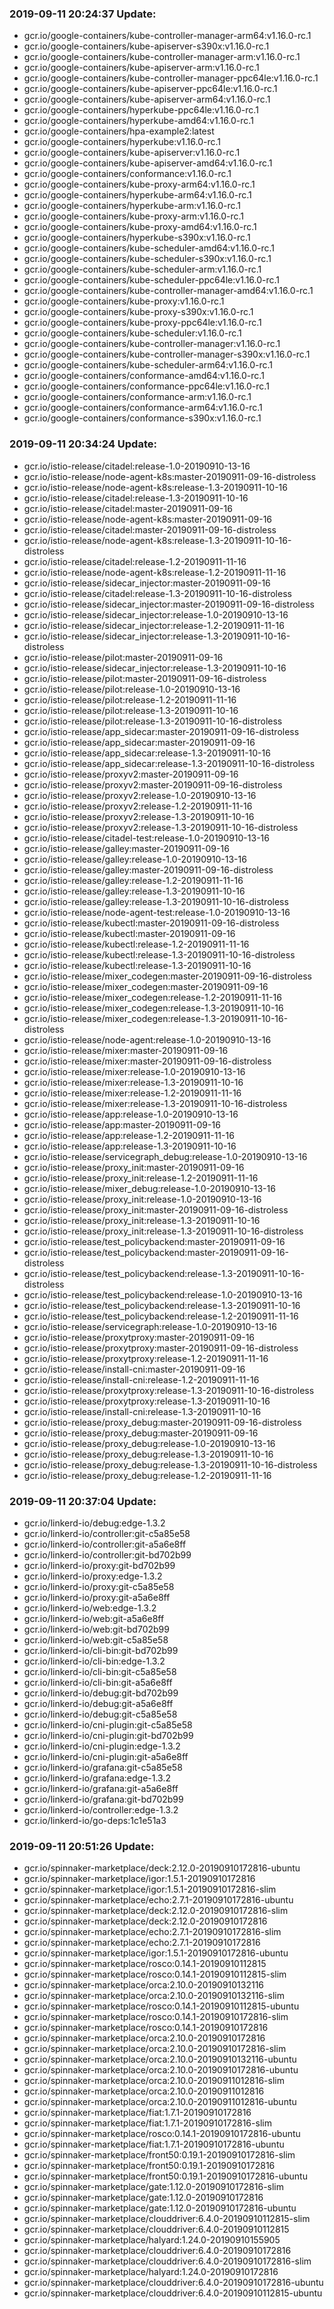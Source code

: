 ### 2019-09-11 20:24:37 Update:

- gcr.io/google-containers/kube-controller-manager-arm64:v1.16.0-rc.1
- gcr.io/google-containers/kube-apiserver-s390x:v1.16.0-rc.1
- gcr.io/google-containers/kube-controller-manager-arm:v1.16.0-rc.1
- gcr.io/google-containers/kube-apiserver-arm:v1.16.0-rc.1
- gcr.io/google-containers/kube-controller-manager-ppc64le:v1.16.0-rc.1
- gcr.io/google-containers/kube-apiserver-ppc64le:v1.16.0-rc.1
- gcr.io/google-containers/kube-apiserver-arm64:v1.16.0-rc.1
- gcr.io/google-containers/hyperkube-ppc64le:v1.16.0-rc.1
- gcr.io/google-containers/hyperkube-amd64:v1.16.0-rc.1
- gcr.io/google-containers/hpa-example2:latest
- gcr.io/google-containers/hyperkube:v1.16.0-rc.1
- gcr.io/google-containers/kube-apiserver:v1.16.0-rc.1
- gcr.io/google-containers/kube-apiserver-amd64:v1.16.0-rc.1
- gcr.io/google-containers/conformance:v1.16.0-rc.1
- gcr.io/google-containers/kube-proxy-arm64:v1.16.0-rc.1
- gcr.io/google-containers/hyperkube-arm64:v1.16.0-rc.1
- gcr.io/google-containers/hyperkube-arm:v1.16.0-rc.1
- gcr.io/google-containers/kube-proxy-arm:v1.16.0-rc.1
- gcr.io/google-containers/kube-proxy-amd64:v1.16.0-rc.1
- gcr.io/google-containers/hyperkube-s390x:v1.16.0-rc.1
- gcr.io/google-containers/kube-scheduler-amd64:v1.16.0-rc.1
- gcr.io/google-containers/kube-scheduler-s390x:v1.16.0-rc.1
- gcr.io/google-containers/kube-scheduler-arm:v1.16.0-rc.1
- gcr.io/google-containers/kube-scheduler-ppc64le:v1.16.0-rc.1
- gcr.io/google-containers/kube-controller-manager-amd64:v1.16.0-rc.1
- gcr.io/google-containers/kube-proxy:v1.16.0-rc.1
- gcr.io/google-containers/kube-proxy-s390x:v1.16.0-rc.1
- gcr.io/google-containers/kube-proxy-ppc64le:v1.16.0-rc.1
- gcr.io/google-containers/kube-scheduler:v1.16.0-rc.1
- gcr.io/google-containers/kube-controller-manager:v1.16.0-rc.1
- gcr.io/google-containers/kube-controller-manager-s390x:v1.16.0-rc.1
- gcr.io/google-containers/kube-scheduler-arm64:v1.16.0-rc.1
- gcr.io/google-containers/conformance-amd64:v1.16.0-rc.1
- gcr.io/google-containers/conformance-ppc64le:v1.16.0-rc.1
- gcr.io/google-containers/conformance-arm:v1.16.0-rc.1
- gcr.io/google-containers/conformance-arm64:v1.16.0-rc.1
- gcr.io/google-containers/conformance-s390x:v1.16.0-rc.1
### 2019-09-11 20:34:24 Update:

- gcr.io/istio-release/citadel:release-1.0-20190910-13-16
- gcr.io/istio-release/node-agent-k8s:master-20190911-09-16-distroless
- gcr.io/istio-release/node-agent-k8s:release-1.3-20190911-10-16
- gcr.io/istio-release/citadel:release-1.3-20190911-10-16
- gcr.io/istio-release/citadel:master-20190911-09-16
- gcr.io/istio-release/node-agent-k8s:master-20190911-09-16
- gcr.io/istio-release/citadel:master-20190911-09-16-distroless
- gcr.io/istio-release/node-agent-k8s:release-1.3-20190911-10-16-distroless
- gcr.io/istio-release/citadel:release-1.2-20190911-11-16
- gcr.io/istio-release/node-agent-k8s:release-1.2-20190911-11-16
- gcr.io/istio-release/sidecar_injector:master-20190911-09-16
- gcr.io/istio-release/citadel:release-1.3-20190911-10-16-distroless
- gcr.io/istio-release/sidecar_injector:master-20190911-09-16-distroless
- gcr.io/istio-release/sidecar_injector:release-1.0-20190910-13-16
- gcr.io/istio-release/sidecar_injector:release-1.2-20190911-11-16
- gcr.io/istio-release/sidecar_injector:release-1.3-20190911-10-16-distroless
- gcr.io/istio-release/pilot:master-20190911-09-16
- gcr.io/istio-release/sidecar_injector:release-1.3-20190911-10-16
- gcr.io/istio-release/pilot:master-20190911-09-16-distroless
- gcr.io/istio-release/pilot:release-1.0-20190910-13-16
- gcr.io/istio-release/pilot:release-1.2-20190911-11-16
- gcr.io/istio-release/pilot:release-1.3-20190911-10-16
- gcr.io/istio-release/pilot:release-1.3-20190911-10-16-distroless
- gcr.io/istio-release/app_sidecar:master-20190911-09-16-distroless
- gcr.io/istio-release/app_sidecar:master-20190911-09-16
- gcr.io/istio-release/app_sidecar:release-1.3-20190911-10-16
- gcr.io/istio-release/app_sidecar:release-1.3-20190911-10-16-distroless
- gcr.io/istio-release/proxyv2:master-20190911-09-16
- gcr.io/istio-release/proxyv2:master-20190911-09-16-distroless
- gcr.io/istio-release/proxyv2:release-1.0-20190910-13-16
- gcr.io/istio-release/proxyv2:release-1.2-20190911-11-16
- gcr.io/istio-release/proxyv2:release-1.3-20190911-10-16
- gcr.io/istio-release/proxyv2:release-1.3-20190911-10-16-distroless
- gcr.io/istio-release/citadel-test:release-1.0-20190910-13-16
- gcr.io/istio-release/galley:master-20190911-09-16
- gcr.io/istio-release/galley:release-1.0-20190910-13-16
- gcr.io/istio-release/galley:master-20190911-09-16-distroless
- gcr.io/istio-release/galley:release-1.2-20190911-11-16
- gcr.io/istio-release/galley:release-1.3-20190911-10-16
- gcr.io/istio-release/galley:release-1.3-20190911-10-16-distroless
- gcr.io/istio-release/node-agent-test:release-1.0-20190910-13-16
- gcr.io/istio-release/kubectl:master-20190911-09-16-distroless
- gcr.io/istio-release/kubectl:master-20190911-09-16
- gcr.io/istio-release/kubectl:release-1.2-20190911-11-16
- gcr.io/istio-release/kubectl:release-1.3-20190911-10-16-distroless
- gcr.io/istio-release/kubectl:release-1.3-20190911-10-16
- gcr.io/istio-release/mixer_codegen:master-20190911-09-16-distroless
- gcr.io/istio-release/mixer_codegen:master-20190911-09-16
- gcr.io/istio-release/mixer_codegen:release-1.2-20190911-11-16
- gcr.io/istio-release/mixer_codegen:release-1.3-20190911-10-16
- gcr.io/istio-release/mixer_codegen:release-1.3-20190911-10-16-distroless
- gcr.io/istio-release/node-agent:release-1.0-20190910-13-16
- gcr.io/istio-release/mixer:master-20190911-09-16
- gcr.io/istio-release/mixer:master-20190911-09-16-distroless
- gcr.io/istio-release/mixer:release-1.0-20190910-13-16
- gcr.io/istio-release/mixer:release-1.3-20190911-10-16
- gcr.io/istio-release/mixer:release-1.2-20190911-11-16
- gcr.io/istio-release/mixer:release-1.3-20190911-10-16-distroless
- gcr.io/istio-release/app:release-1.0-20190910-13-16
- gcr.io/istio-release/app:master-20190911-09-16
- gcr.io/istio-release/app:release-1.2-20190911-11-16
- gcr.io/istio-release/app:release-1.3-20190911-10-16
- gcr.io/istio-release/servicegraph_debug:release-1.0-20190910-13-16
- gcr.io/istio-release/proxy_init:master-20190911-09-16
- gcr.io/istio-release/proxy_init:release-1.2-20190911-11-16
- gcr.io/istio-release/mixer_debug:release-1.0-20190910-13-16
- gcr.io/istio-release/proxy_init:release-1.0-20190910-13-16
- gcr.io/istio-release/proxy_init:master-20190911-09-16-distroless
- gcr.io/istio-release/proxy_init:release-1.3-20190911-10-16
- gcr.io/istio-release/proxy_init:release-1.3-20190911-10-16-distroless
- gcr.io/istio-release/test_policybackend:master-20190911-09-16
- gcr.io/istio-release/test_policybackend:master-20190911-09-16-distroless
- gcr.io/istio-release/test_policybackend:release-1.3-20190911-10-16-distroless
- gcr.io/istio-release/test_policybackend:release-1.0-20190910-13-16
- gcr.io/istio-release/test_policybackend:release-1.3-20190911-10-16
- gcr.io/istio-release/test_policybackend:release-1.2-20190911-11-16
- gcr.io/istio-release/servicegraph:release-1.0-20190910-13-16
- gcr.io/istio-release/proxytproxy:master-20190911-09-16
- gcr.io/istio-release/proxytproxy:master-20190911-09-16-distroless
- gcr.io/istio-release/proxytproxy:release-1.2-20190911-11-16
- gcr.io/istio-release/install-cni:master-20190911-09-16
- gcr.io/istio-release/install-cni:release-1.2-20190911-11-16
- gcr.io/istio-release/proxytproxy:release-1.3-20190911-10-16-distroless
- gcr.io/istio-release/proxytproxy:release-1.3-20190911-10-16
- gcr.io/istio-release/install-cni:release-1.3-20190911-10-16
- gcr.io/istio-release/proxy_debug:master-20190911-09-16-distroless
- gcr.io/istio-release/proxy_debug:master-20190911-09-16
- gcr.io/istio-release/proxy_debug:release-1.0-20190910-13-16
- gcr.io/istio-release/proxy_debug:release-1.3-20190911-10-16
- gcr.io/istio-release/proxy_debug:release-1.3-20190911-10-16-distroless
- gcr.io/istio-release/proxy_debug:release-1.2-20190911-11-16
### 2019-09-11 20:37:04 Update:

- gcr.io/linkerd-io/debug:edge-1.3.2
- gcr.io/linkerd-io/controller:git-c5a85e58
- gcr.io/linkerd-io/controller:git-a5a6e8ff
- gcr.io/linkerd-io/controller:git-bd702b99
- gcr.io/linkerd-io/proxy:git-bd702b99
- gcr.io/linkerd-io/proxy:edge-1.3.2
- gcr.io/linkerd-io/proxy:git-c5a85e58
- gcr.io/linkerd-io/proxy:git-a5a6e8ff
- gcr.io/linkerd-io/web:edge-1.3.2
- gcr.io/linkerd-io/web:git-a5a6e8ff
- gcr.io/linkerd-io/web:git-bd702b99
- gcr.io/linkerd-io/web:git-c5a85e58
- gcr.io/linkerd-io/cli-bin:git-bd702b99
- gcr.io/linkerd-io/cli-bin:edge-1.3.2
- gcr.io/linkerd-io/cli-bin:git-c5a85e58
- gcr.io/linkerd-io/cli-bin:git-a5a6e8ff
- gcr.io/linkerd-io/debug:git-bd702b99
- gcr.io/linkerd-io/debug:git-a5a6e8ff
- gcr.io/linkerd-io/debug:git-c5a85e58
- gcr.io/linkerd-io/cni-plugin:git-c5a85e58
- gcr.io/linkerd-io/cni-plugin:git-bd702b99
- gcr.io/linkerd-io/cni-plugin:edge-1.3.2
- gcr.io/linkerd-io/cni-plugin:git-a5a6e8ff
- gcr.io/linkerd-io/grafana:git-c5a85e58
- gcr.io/linkerd-io/grafana:edge-1.3.2
- gcr.io/linkerd-io/grafana:git-a5a6e8ff
- gcr.io/linkerd-io/grafana:git-bd702b99
- gcr.io/linkerd-io/controller:edge-1.3.2
- gcr.io/linkerd-io/go-deps:1c1e51a3
### 2019-09-11 20:51:26 Update:

- gcr.io/spinnaker-marketplace/deck:2.12.0-20190910172816-ubuntu
- gcr.io/spinnaker-marketplace/igor:1.5.1-20190910172816
- gcr.io/spinnaker-marketplace/igor:1.5.1-20190910172816-slim
- gcr.io/spinnaker-marketplace/echo:2.7.1-20190910172816-ubuntu
- gcr.io/spinnaker-marketplace/deck:2.12.0-20190910172816-slim
- gcr.io/spinnaker-marketplace/deck:2.12.0-20190910172816
- gcr.io/spinnaker-marketplace/echo:2.7.1-20190910172816-slim
- gcr.io/spinnaker-marketplace/echo:2.7.1-20190910172816
- gcr.io/spinnaker-marketplace/igor:1.5.1-20190910172816-ubuntu
- gcr.io/spinnaker-marketplace/rosco:0.14.1-20190910112815
- gcr.io/spinnaker-marketplace/rosco:0.14.1-20190910112815-slim
- gcr.io/spinnaker-marketplace/orca:2.10.0-20190910132116
- gcr.io/spinnaker-marketplace/orca:2.10.0-20190910132116-slim
- gcr.io/spinnaker-marketplace/rosco:0.14.1-20190910112815-ubuntu
- gcr.io/spinnaker-marketplace/rosco:0.14.1-20190910172816-slim
- gcr.io/spinnaker-marketplace/rosco:0.14.1-20190910172816
- gcr.io/spinnaker-marketplace/orca:2.10.0-20190910172816
- gcr.io/spinnaker-marketplace/orca:2.10.0-20190910172816-slim
- gcr.io/spinnaker-marketplace/orca:2.10.0-20190910132116-ubuntu
- gcr.io/spinnaker-marketplace/orca:2.10.0-20190910172816-ubuntu
- gcr.io/spinnaker-marketplace/orca:2.10.0-20190911012816-slim
- gcr.io/spinnaker-marketplace/orca:2.10.0-20190911012816
- gcr.io/spinnaker-marketplace/orca:2.10.0-20190911012816-ubuntu
- gcr.io/spinnaker-marketplace/fiat:1.7.1-20190910172816
- gcr.io/spinnaker-marketplace/fiat:1.7.1-20190910172816-slim
- gcr.io/spinnaker-marketplace/rosco:0.14.1-20190910172816-ubuntu
- gcr.io/spinnaker-marketplace/fiat:1.7.1-20190910172816-ubuntu
- gcr.io/spinnaker-marketplace/front50:0.19.1-20190910172816-slim
- gcr.io/spinnaker-marketplace/front50:0.19.1-20190910172816
- gcr.io/spinnaker-marketplace/front50:0.19.1-20190910172816-ubuntu
- gcr.io/spinnaker-marketplace/gate:1.12.0-20190910172816-slim
- gcr.io/spinnaker-marketplace/gate:1.12.0-20190910172816
- gcr.io/spinnaker-marketplace/gate:1.12.0-20190910172816-ubuntu
- gcr.io/spinnaker-marketplace/clouddriver:6.4.0-20190910112815-slim
- gcr.io/spinnaker-marketplace/clouddriver:6.4.0-20190910112815
- gcr.io/spinnaker-marketplace/halyard:1.24.0-20190910155905
- gcr.io/spinnaker-marketplace/clouddriver:6.4.0-20190910172816
- gcr.io/spinnaker-marketplace/clouddriver:6.4.0-20190910172816-slim
- gcr.io/spinnaker-marketplace/halyard:1.24.0-20190910172816
- gcr.io/spinnaker-marketplace/clouddriver:6.4.0-20190910172816-ubuntu
- gcr.io/spinnaker-marketplace/clouddriver:6.4.0-20190910112815-ubuntu
